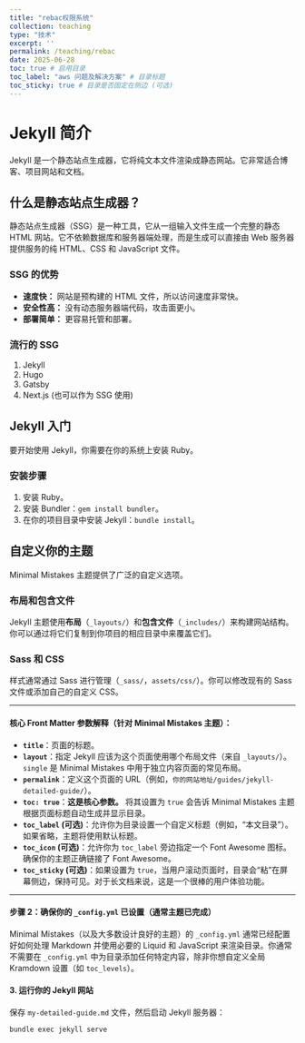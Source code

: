 ```yaml
---
title: "rebac权限系统"
collection: teaching
type: "技术"
excerpt: ''
permalink: /teaching/rebac
date: 2025-06-28
toc: true # 启用目录
toc_label: "aws 问题及解决方案" # 目录标题
toc_sticky: true # 目录是否固定在侧边 (可选)
---
```




# Jekyll 简介

Jekyll 是一个静态站点生成器，它将纯文本文件渲染成静态网站。它非常适合博客、项目网站和文档。

## 什么是静态站点生成器？

静态站点生成器（SSG）是一种工具，它从一组输入文件生成一个完整的静态 HTML 网站。它不依赖数据库和服务器端处理，而是生成可以直接由 Web 服务器提供服务的纯 HTML、CSS 和 JavaScript 文件。

### SSG 的优势

* **速度快：** 网站是预构建的 HTML 文件，所以访问速度非常快。
* **安全性高：** 没有动态服务器端代码，攻击面更小。
* **部署简单：** 更容易托管和部署。

### 流行的 SSG

1.  Jekyll
2.  Hugo
3.  Gatsby
4.  Next.js (也可以作为 SSG 使用)

## Jekyll 入门

要开始使用 Jekyll，你需要在你的系统上安装 Ruby。

### 安装步骤

1.  安装 Ruby。
2.  安装 Bundler：`gem install bundler`。
3.  在你的项目目录中安装 Jekyll：`bundle install`。

## 自定义你的主题

Minimal Mistakes 主题提供了广泛的自定义选项。

### 布局和包含文件

Jekyll 主题使用**布局**（`_layouts/`）和**包含文件**（`_includes/`）来构建网站结构。你可以通过将它们复制到你项目的相应目录中来覆盖它们。

### Sass 和 CSS

样式通常通过 Sass 进行管理（`_sass/`，`assets/css/`）。你可以修改现有的 Sass 文件或添加自己的自定义 CSS。

---

#### 核心 Front Matter 参数解释（针对 Minimal Mistakes 主题）：

* **`title`**：页面的标题。
* **`layout`**：指定 Jekyll 应该为这个页面使用哪个布局文件（来自 `_layouts/`）。`single` 是 Minimal Mistakes 中用于独立内容页面的常见布局。
* **`permalink`**：定义这个页面的 URL（例如，`你的网站地址/guides/jekyll-detailed-guide/`）。
* **`toc: true`**：**这是核心参数。** 将其设置为 `true` 会告诉 Minimal Mistakes 主题根据页面标题自动生成并显示目录。
* **`toc_label` (可选)**：允许你为目录设置一个自定义标题（例如，“本文目录”）。如果省略，主题将使用默认标题。
* **`toc_icon` (可选)**：允许你为 `toc_label` 旁边指定一个 Font Awesome 图标。确保你的主题正确链接了 Font Awesome。
* **`toc_sticky` (可选)**：如果设置为 `true`，当用户滚动页面时，目录会“粘”在屏幕侧边，保持可见。对于长文档来说，这是一个很棒的用户体验功能。

---

#### 步骤 2：确保你的 `_config.yml` 已设置（通常主题已完成）

Minimal Mistakes（以及大多数设计良好的主题）的 `_config.yml` 通常已经配置好如何处理 Markdown 并使用必要的 Liquid 和 JavaScript 来渲染目录。你通常不需要在 `_config.yml` 中为目录添加任何特定内容，除非你想自定义全局 Kramdown 设置（如 `toc_levels`）。

#### 3. 运行你的 Jekyll 网站

保存 `my-detailed-guide.md` 文件，然后启动 Jekyll 服务器：

``` bash
bundle exec jekyll serve